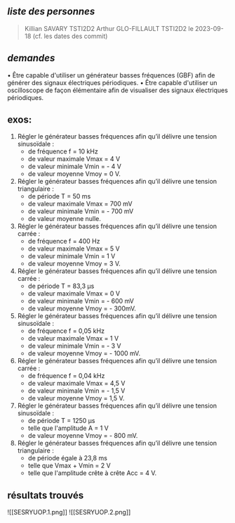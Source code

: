 
## *liste des personnes*
> Killian SAVARY TSTI2D2
> Arthur GLO-FILLAULT TSTI2D2
> le 2023-09-18 (cf. les dates des commit)


## *demandes*
• Être capable d'utiliser un générateur basses fréquences (GBF) afin de générer des signaux
électriques périodiques.
• Être capable d'utiliser un oscilloscope de façon élémentaire afin de visualiser des signaux
électriques périodiques.

## exos: 
1) Régler le générateur basses fréquences afin qu’il délivre une tension sinusoïdale :
	- de fréquence f = 10 kHz
	- de valeur maximale Vmax = 4 V
	- de valeur minimale Vmin = - 4 V
	- de valeur moyenne Vmoy = 0 V.
2) Régler le générateur basses fréquences afin qu’il délivre une tension triangulaire :
	- de période T = 50 ms
	- de valeur maximale Vmax = 700 mV
	- de valeur minimale Vmin = - 700 mV
	- de valeur moyenne nulle.
3) Régler le générateur basses fréquences afin qu’il délivre une tension carrée :
	- de fréquence f = 400 Hz
	- de valeur maximale Vmax = 5 V
	- de valeur minimale Vmin = 1 V
	- de valeur moyenne Vmoy = 3 V.
4) Régler le générateur basses fréquences afin qu’il délivre une tension carrée :
	- de période T = 83,3 μs
	- de valeur maximale Vmax = 0 V
	- de valeur minimale Vmin = - 600 mV
	- de valeur moyenne Vmoy = - 300mV.
5) Régler le générateur basses fréquences afin qu’il délivre une tension sinusoïdale :
	- de fréquence f = 0,05 kHz
	- de valeur maximale Vmax = 1 V
	- de valeur minimale Vmin = - 3 V
	- de valeur moyenne Vmoy = - 1000 mV.
6) Régler le générateur basses fréquences afin qu’il délivre une tension carrée :
	- de fréquence f = 0,04 kHz
	- de valeur maximale Vmax = 4,5 V
	- de valeur minimale Vmin = - 1,5 V
	- de valeur moyenne Vmoy = 1,5 V.
7) Régler le générateur basses fréquences afin qu’il délivre une tension sinusoïdale :
	- de période T = 1250 μs
	- telle que l'amplitude A = 1 V
	- de valeur moyenne Vmoy = - 800 mV.
8) Régler le générateur basses fréquences afin qu’il délivre une tension triangulaire :
	- de période égale à 23,8 ms
	- telle que Vmax + Vmin = 2 V
	- telle que l'amplitude crête à crête Acc = 4 V.

## résultats trouvés

![[SESRYUOP.1.png]]
![[SESRYUOP.2.png]]

